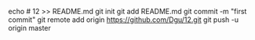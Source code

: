 echo # 12 >> README.md
git init
git add README.md
git commit -m "first commit"
git remote add origin https://github.com/Dgu/12.git
git push -u origin master
